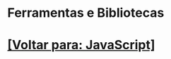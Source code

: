 # Ferramentas e Bibliotecas

<!--
### 16. Node.js

- Introdução ao Node.js
- Módulos Nativos (ou Core)
- Módulos Internos
    + `module`
        - `createRequire`
            + `import.meta.url`
- Módulos Nativos x Módulos Internos
- Erros Enfrentados
- NPM (Node Package Manager)
- Boas Práticas na Hora de Dar Upgrade na Versão do Node.js

### 17. Bibliotecas

- Sequelize
- esmock

### 18. Frameworks Populares

- React.js
- Angular
- Vue.js
- jQuery (para manipulação de DOM mais antiga)

### 19. Testes Automatizados

- Testes Unitários
- Mocha
- Chai
- Biblioteca de Assertivas
- Sinon.JS
- Desenvolvendo Testes para Funções
- Dificuldades Encontradas
- Cucumber
- Jest
- Cypress
- Testes de Integração
- Testes de Regressão
-->

# [[Voltar para: JavaScript]](../JavaScript.md)